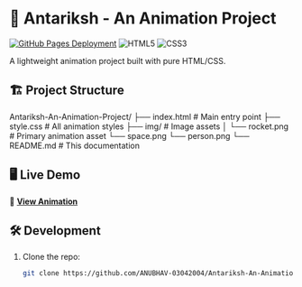 # 🚀 Antariksh - An Animation Project

[![GitHub Pages Deployment](https://img.shields.io/badge/Deployed_on-GitHub_Pages-blue?logo=github)](https://anubhav-03042004.github.io/Antariksh-An-Animation-Project/)
![HTML5](https://img.shields.io/badge/HTML5-E34F26?logo=html5&logoColor=white)
![CSS3](https://img.shields.io/badge/CSS3-1572B6?logo=css3&logoColor=white)

A lightweight animation project built with pure HTML/CSS.

## 🏗️ Project Structure
Antariksh-An-Animation-Project/
├── index.html # Main entry point
├── style.css # All animation styles
├── img/ # Image assets
│ └── rocket.png # Primary animation asset
  └── space.png
  └── person.png
└── README.md # This documentation

## 🖥️ Live Demo
🔗 **[View Animation](https://anubhav-03042004.github.io/Antariksh-An-Animation-Project/)**

## 🛠️ Development
1. Clone the repo:
   ```bash
   git clone https://github.com/ANUBHAV-03042004/Antariksh-An-Animation-Project.git
